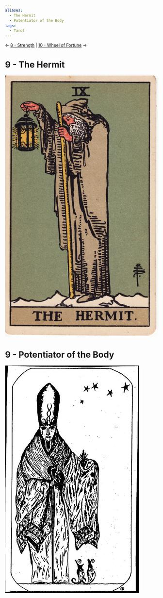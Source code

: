```yaml
---
aliases:
  - The Hermit
  - Potentiator of the Body
tags:
  - Tarot
---
```

<- [8 - Strength](8%20-%20Strength.md) | [10 - Wheel of Fortune](10%20-%20Wheel%20of%20Fortune.md) ->
# 9 - The Hermit
![600](Classic%20Tarot%20Images/9-hermit.jpg)
# 9 - Potentiator of the Body
![600](LOO%20Tarot%20Images/tarot9.jpg)